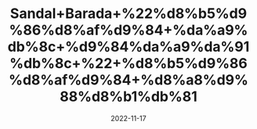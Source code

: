 ---
title: 'Sandal+Barada+%22%d8%b5%d9%86%d8%af%d9%84+%da%a9%db%8c+%d9%84%da%a9%da%91%db%8c+%22+%d8%b5%d9%86%d8%af%d9%84+%d8%a8%d9%88%d8%b1%db%81'
date: '2022-11-17' 
metatag: '' 
inventory: '0' 
draft: false 
# meta description 
shortDescripton: 'Sandal+Wood%22+It+has+been+used+to+calm+the+mind+and+relieve+anxiety%2c+reduce+signs+of+aging+and+skin+inflammation.'
description: 'Herbs+%d8%ac%da%91%db%8c+%d8%a8%d9%88%d9%b9%db%8c'
longdescription: ''
tags: ''
brand: ''
subCategory: ''
unit: '10 gm-Pk'
sellCount: '0'
featured: True
# product Price
price: '180.0'
# Product Short Description
shortDescription: 'Sandal+Wood%22+It+has+been+used+to+calm+the+mind+and+relieve+anxiety%2c+reduce+signs+of+aging+and+skin+inflammation.'
productID: '6A6F753E-663B-ED11-996A-005056B3A416'
type: 'products'
category: 'Herbs+%d8%ac%da%91%db%8c+%d8%a8%d9%88%d9%b9%db%8c' 
thumnailproduct: 'https://eraconnect.blob.core.windows.net/product-images/aminsaddiquidawakhana/d8aaeebc-a7e1-4d79-8489-e23f7a133c42.webp' 
images:
  - image: 'https://eraconnect.blob.core.windows.net/product-images/aminsaddiquidawakhana/d8aaeebc-a7e1-4d79-8489-e23f7a133c42.webp'  
Variants:
---